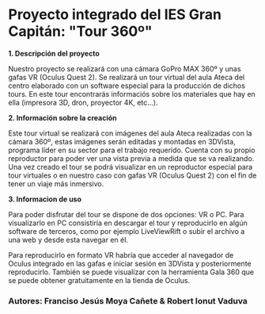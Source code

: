 # Proyecto integrado del IES Gran Capitán: "Tour 360º"

**1. Descripción del proyecto**

Nuestro proyecto se realizará con una cámara GoPro MAX 360º y unas gafas VR (Oculus Quest 2). Se realizará un tour virtual del aula Ateca del 
centro elaborado con un software especial para la producción de dichos tours. En este tour encontrarás informaciós sobre los materiales que hay en ella (impresora 3D, dron, proyector 4K, etc...).

**2. Información sobre la creación**

Este tour virtual se realizará con imágenes del aula Ateca realizadas con la cámara 360º, estas imágenes serán editadas y montadas en 3DVista, programa líder en su sector para el trabajo requerido. Cuenta con su propio reproductor para poder ver una vista previa a medida que se va realizando. Una vez creado el tour se podrá visualizar en un reproductor especial para tour virtuales o en nuestro caso con gafas VR (Oculus Quest 2) con el fin de tener un viaje más inmersivo.

**3. Informacion de uso**

Para poder disfrutar del tour se dispone de dos opciones: VR o PC. Para visualizarlo en PC consistiría en descargar el tour y reproducirlo en algún software de terceros, como por ejemplo LiveViewRift o subir el archivo a una web y desde esta navegar en él.

Para reproducirlo en formato VR habría que acceder al navegador de Oculus integrado en las gafas e iniciar sesión en 3DVista y posteriormente reproducirlo. También se puede visualizar con la herramienta Gala 360 que se puede obtener gratuitamente en la tienda de Oculus.

### Autores: Franciso Jesús Moya Cañete & Robert Ionut Vaduva
